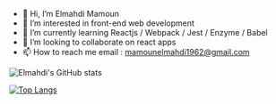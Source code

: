 - 👋 Hi, I’m Elmahdi Mamoun
- 👀 I’m interested in front-end web development
- 🌱 I’m currently learning Reactjs / Webpack / Jest / Enzyme / Babel
- 💞️ I’m looking to collaborate on react apps
- 📫 How to reach me email : mamounelmahdi1962@gmail.com

![Elmahdi's GitHub stats](https://github-readme-stats.vercel.app/api?username=Elmahdi1962&show_icons=true&theme=github_dark)

[![Top Langs](https://github-readme-stats.vercel.app/api/top-langs/?username=Elmahdi1962&layout=compact)](https://github.com/anuraghazra/github-readme-stats)

